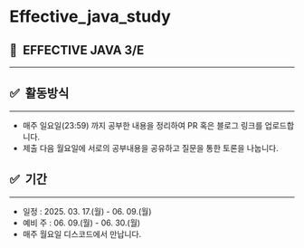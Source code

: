 # Effective_java_study

## 📖  EFFECTIVE JAVA 3/E

---

## ✅  활동방식

---

- 매주 일요일(23:59) 까지 공부한 내용을 정리하여 PR 혹은 블로그 링크를 업로드합니다.
- 제출 다음 월요일에 서로의 공부내용을 공유하고 질문을 통한 토론을 나눕니다.

## ✅  기간

---

- 일정 : 2025. 03. 17.(월) - 06. 09.(월)
- 예비 주 : 06. 09.(월) - 06. 30.(월)
- 매주 월요일 디스코드에서 만납니다.
